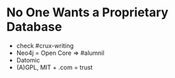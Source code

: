 # No One Wants a Proprietary Database

- check #crux-writing
- Neo4j = Open Core => #alumnil
- Datomic
- (A)GPL, MIT + .com = trust

